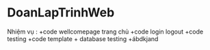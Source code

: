 # DoanLapTrinhWeb
Nhiệm vụ :
+code wellcomepage trang chủ 
+code login logout 
+code testing 
+code template + database testing 
+ábdkjand